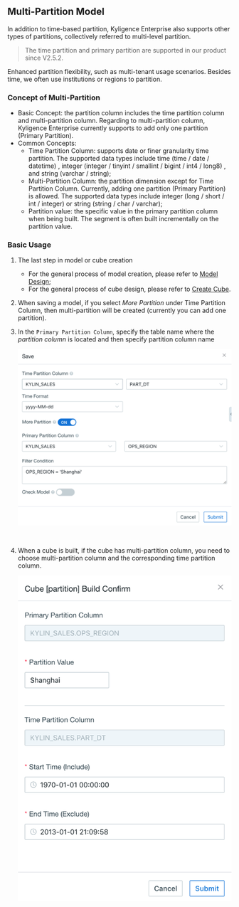 ## Multi-Partition Model

In addition to time-based partition, Kyligence Enterprise also supports other types of partitions, collectively referred to multi-level partition.

> The time partition and primary partition are supported in our product since V2.5.2.

Enhanced partition flexibility, such as multi-tenant usage scenarios. Besides time, we often use institutions or regions to partition.

### Concept of Multi-Partition

- Basic Concept: the partition column includes the time partition column and multi-partition column. Regarding to multi-partition column, Kyligence Enterprise currently supports to add only one partition (Primary Partition).
- Common Concepts:
  - Time Partition Column: supports date or finer granularity time partition. The supported data types include time (time / date / datetime) , integer (integer / tinyint / smallint / bigint / int4 / long8) , and string (varchar / string);
  - Multi-Partition Column: the partition dimension except for Time Partition Column. Currently, adding one partition (Primary Partition) is allowed. The supported data types include integer (long / short / int / integer) or string (string / char / varchar);
  - Partition value: the specific value in the primary partition column when being built. The segment is often built incrementally on the partition value.

### Basic Usage

1. The last step in model or cube creation

   + For the general process of model creation, please refer to [Model Design](data_modeling.en.md);
   + For the general process of cube design, please refer to [Create Cube](cube/create_cube.en.md).

2. When saving a model, if you select *More Partition* under Time Partition Column, then multi-partition will be created (currently you can add one partition).

3. In the `Primary Partition Column`, specify the table name where the *partition column* is located and then specify partition column name

   ![Save multi-partition model](images/multi_partition/model.en.png)

   ​

4. When a cube is built, if the cube has multi-partition column, you need to choose multi-partition column and the corresponding time partition column.

   ![Save multi-partition model](images/multi_partition/cube.en.png)

